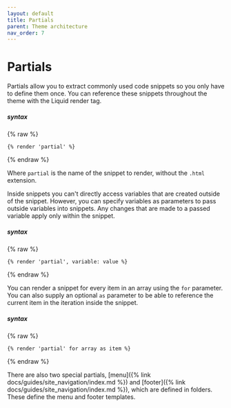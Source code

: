 ```yaml
---
layout: default
title: Partials
parent: Theme architecture
nav_order: 7
---
```


# Partials

Partials allow you to extract commonly used code snippets so you only have to define them once. You can reference these snippets throughout the theme with the Liquid render tag.

##### syntax
{% raw %}
```liquid
{% render 'partial' %}
```
{% endraw %}

Where `partial` is the name of the snippet to render, without the `.html` extension.

Inside snippets you can't directly access variables that are created outside of the snippet. However, you can specify variables as parameters to pass outside variables into snippets. Any changes that are made to a passed variable apply only within the snippet.

##### syntax
{% raw %}
```liquid
{% render 'partial', variable: value %}
```
{% endraw %}

You can render a snippet for every item in an array using the `for` parameter. You can also supply an optional `as` parameter to be able to reference the current item in the iteration inside the snippet. 

##### syntax
{% raw %}
```liquid
{% render 'partial' for array as item %}
```
{% endraw %}


There are also two special partials, [menu]({% link docs/guides/site_navigation/index.md %}) and [footer]({% link docs/guides/site_navigation/index.md %}), which are defined in folders. These define the menu and footer templates.